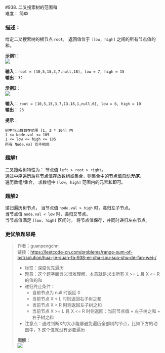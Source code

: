  #938. 二叉搜索树的范围和  
 难度： 简单

### 描述：
给定二叉搜索树的根节点 `root`， 返回值位于 `[low, high]` 之间的所有节点值的和。

**示例1**：  
![](https://assets.leetcode.com/uploads/2020/11/05/bst1.jpg)  

**输入**：`root = [10,5,15,3,7,null,18], low = 7, high = 15`  
**输出**：`32`  

**示例2**：  
![](https://assets.leetcode.com/uploads/2020/11/05/bst2.jpg)  

**输入**： `root = [10,5,15,3,7,13,18,1,null,6], low = 6, high = 10`  
**输出**： `23`

**提示**：

    树中节点数目在范围 [1, 2 * 104] 内
    1 <= Node.val <= 105
    1 <= low <= high <= 105
    所有 Node.val 互不相同


### 题解1
二叉搜索树特性为： 节点值 `left > root > right`。  
通过中序遍历后将节点值存放数组或集合，则集合中的节点值自动***升序***。  
遍历数组/集合， 求数组中 `[low, high]` 范围内的元素和即可。

### 题解2
递归遍历树节点， 当节点值 `node.val > high` 时，递归左子节点。  
当节点值 `node.val < low` 时，递归又节点。  
当节点值满足 `[low, high]` 区间时， 将节点值保存，并同时递归左右节点。


### 更优解题思路
>作者：guanpengchn  
>链接：https://leetcode-cn.com/problems/range-sum-of-bst/solution/hua-jie-suan-fa-938-er-cha-sou-suo-shu-de-fan-wei-/
> - 标签：深度优先遍历  
> - 题意：这个题字面含义很难理解，本意就是求出所有 X >= L 且 X <= R 的值的和
> - 递归终止条件：   
>     - 当前节点为 null 时返回 0
>     - 当前节点 X < L 时则返回右子树之和
>     - 当前节点 X > R 时则返回左子树之和
>     - 当前节点 X >= L 且 X <= R 时则返回：当前节点值 + 左子树之和 + 右子树之和
> - 注意点：通过判断X的大小能够避免遍历全部树的节点，比如下方的动图中，3 这个值就没有必要遍历  
> 
>**图解**：  
![](https://pic.leetcode-cn.com/f553e350feac9022d49af24b6ddf20f6bacea42f8fb0ba42d174b0bd0a295fd0-frame_00001.png)
 

